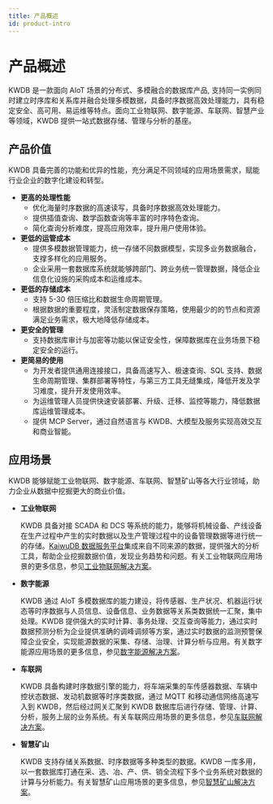 ```yaml
---
title: 产品概述
id: product-intro
---
```


# 产品概述

KWDB 是一款面向 AIoT 场景的分布式、多模融合的数据库产品, 支持同一实例同时建立时序库和关系库并融合处理多模数据，具备时序数据高效处理能力，具有稳定安全、高可用、易运维等特点。面向工业物联网、数字能源、车联网、智慧产业等领域，KWDB 提供一站式数据存储、管理与分析的基座。

## 产品价值

KWDB 具备完善的功能和优异的性能，充分满足不同领域的应用场景需求，赋能行业企业的数字化建设和转型。

- **更高的处理性能**
  - 优化海量时序数据的高速读写，具备时序数据高效处理能力。
  - 提供插值查询、数学函数查询等丰富的时序特色查询。
  - 简化查询分析难度，提高应用效率，提升用户使用体验。
- **更低的运管成本**
  - 提供多模数据管理能力，统一存储不同数据模型，实现多业务数据融合，支撑多样化的应用服务。
  - 企业采用一套数据库系统就能够跨部门、跨业务统一管理数据，降低企业信息化设施的采购成本和运维成本。
- **更低的存储成本**
  - 支持 5-30 倍压缩比和数据生命周期管理。
  - 根据数据的重要程度，灵活制定数据保存策略，使用最少的的节点和资源满足业务需求，极大地降低存储成本。
- **更安全的管理**
  - 支持数据库审计与加密等功能以保证安全性，保障数据库在业务场景下稳定安全的运行。
- **更简易的使用**
  - 为开发者提供通用连接接口，具备高速写入、极速查询、SQL 支持、数据生命周期管理、集群部署等特性，与第三方工具无缝集成，降低开发及学习难度，提升开发使用效率。
  - 为运维管理人员提供快速安装部署、升级、迁移、监控等能力，降低数据库运维管理成本。
  - 提供 MCP Server，通过自然语言与 KWDB、大模型及服务实现高效交互和商业智能。

## 应用场景

KWDB 能够赋能工业物联网、数字能源、车联网、智慧矿山等各大行业领域，助力企业从数据中挖掘更大的商业价值。

- **工业物联网**

    KWDB 具备对接 SCADA 和 DCS 等系统的能力，能够将机械设备、产线设备在生产过程中产生的实时数据以及生产管理过程中的设备管理数据等进行统一的存储。[KaiwuDB 数据服务平台](https://www.kaiwudb.com/kdp/)集成来自不同来源的数据，提供强大的分析工具，帮助企业挖掘数据价值，发现业务趋势和问题。有关工业物联网应用场景的更多信息，参见[工业物联网解决方案](https://www.kaiwudb.com/IoT/)。

- **数字能源**

    KWDB 通过 AIoT 多模数据库的能力建设，将传感器、生产状况、机器运行状态等时序数据与人员信息、设备信息、业务数据等关系类数据统一汇聚，集中处理。KWDB 提供强大的实时计算、事务处理、交互查询等能力，通过实时数据预测分析为企业提供准确的调峰调频等方案，通过实时数据的监测预警保障企业安全，实现能源数据的采集、存储、治理、计算分析与应用。有关数字能源应用场景的更多信息，参见[数字能源解决方案](https://www.kaiwudb.com/energy/)。

- **车联网**

    KWDB 具备构建时序数据引擎的能力，将车端采集的车传感器数据、车辆中控状态数据、发动机数据等时序类数据，通过 MQTT 和移动通信网络高速写入到 KWDB，然后经过网关汇聚到 KWDB 数据库后进行存储、管理、计算、分析，服务上层的业务系统。有关车联网应用场景的更多信息，参见[车联网解决方案](https://www.kaiwudb.com/vehicles/)。

- **智慧矿山**

    KWDB 支持存储关系数据、时序数据等多种类型的数据。KWDB 一库多用，以一套数据库打通在采、选、冶、产、供、销全流程下多个业务系统对数据的计算与分析能力。有关智慧矿山应用场景的更多信息，参见[智慧矿山解决方案](https://www.kaiwudb.com/smart/)。
